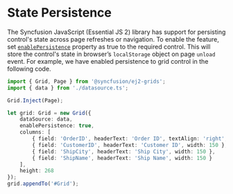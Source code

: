 # State Persistence

The Syncfusion JavaScript (Essential JS 2) library has support for persisting control's state across page refreshes or navigation. To
enable the feature, set [`enablePersistence`](./api/base/component#enablepersistence) property as true to the required control. This will store
the control's state in browser’s `localStorage` object on page `unload` event. For example, we have
enabled persistence to grid control in the following code.

```typescript
import { Grid, Page } from '@syncfusion/ej2-grids';
import { data } from './datasource.ts';

Grid.Inject(Page);

let grid: Grid = new Grid({
    dataSource: data,
    enablePersistence: true,
    columns: [
        { field: 'OrderID', headerText: 'Order ID', textAlign: 'right', width: 120 },
        { field: 'CustomerID', headerText: 'Customer ID', width: 150 },
        { field: 'ShipCity', headerText: 'Ship City', width: 150 },
        { field: 'ShipName', headerText: 'Ship Name', width: 150 }
    ],
    height: 268
});
grid.appendTo('#Grid');
```
